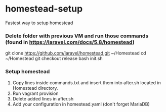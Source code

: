 # homestead-setup
Fastest way to setup homestead

### Delete folder with previous VM and run those commands (found in https://laravel.com/docs/5.8/homestead)
git clone https://github.com/laravel/homestead.git ~/Homestead
cd ~/Homestead
git checkout release
bash init.sh

### Setup homestead
1. Copy lines inside commands.txt and insert them into after.sh located in Homestead directory.
2. Run vagrant provision
3. Delete added lines in after.sh
4. Add your configuration in homestead.yaml (don't forget MariaDB)
